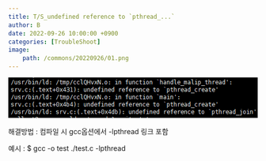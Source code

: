 ```yaml
---
title: T/S_undefined reference to `pthread_...`
author: B
date: 2022-09-26 10:00:00 +0900
categories: [TroubleShoot]
image:
    path: /commons/20220926/01.png
---
```



![Desktop View](/commons/20220926/01.png)

해결방법 : 컴파일 시 gcc옵션에서 -lpthread 링크 포함

예시 : $ gcc -o test ./test.c -lpthread